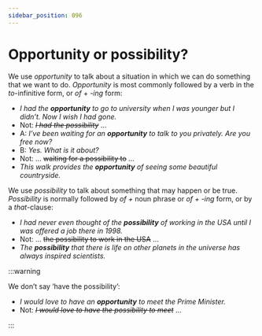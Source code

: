 ```yaml
---
sidebar_position: 096
---
```


# Opportunity or possibility?

We use *opportunity* to talk about a situation in which we can do something that we want to do. *Opportunity* is most commonly followed by a verb in the *to*\-infinitive form, or *of* + *\-ing* form:

- *I had the **opportunity** to go to university when I was younger but I didn’t. Now I wish I had gone.*
- Not: *~~I had the possibility~~* …
- A: *I’ve been waiting for an **opportunity** to talk to you privately. Are you free now?*
- B: *Yes. What is it about?*
- Not: … ~~waiting for a possibility to~~ …
- *This walk provides the **opportunity** of seeing some beautiful countryside.*

We use *possibility* to talk about something that may happen or be true. *Possibility* is normally followed by *of +* noun phrase or *of + -ing* form, or by a *that*\-clause:

- *I had never even thought of the **possibility** of working in the USA until I was offered a job there in 1998.*
- Not: … ~~the possibility to work in the USA~~ …
- *The **possibility** that there is life on other planets in the universe has always inspired scientists.*

:::warning

We don’t say ‘have the possibility’:

- *I would love to have an **opportunity** to meet the Prime Minister.*
- Not: *~~I would love to have the possibility to meet~~* …

:::
